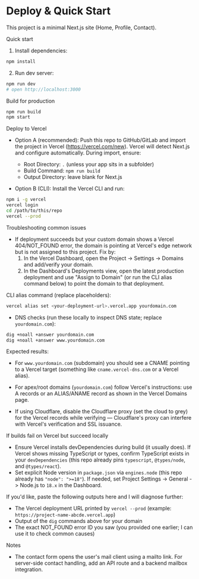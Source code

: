 # Deploy & Quick Start

This project is a minimal Next.js site (Home, Profile, Contact).

Quick start

1. Install dependencies:

```bash
npm install
```

2. Run dev server:

```bash
npm run dev
# open http://localhost:3000
```

Build for production

```bash
npm run build
npm start
```

Deploy to Vercel

- Option A (recommended): Push this repo to GitHub/GitLab and import the project in Vercel (https://vercel.com/new). Vercel will detect Next.js and configure automatically. During import, ensure:
	- Root Directory: `.` (unless your app sits in a subfolder)
	- Build Command: `npm run build`
	- Output Directory: leave blank for Next.js

- Option B (CLI): Install the Vercel CLI and run:

```bash
npm i -g vercel
vercel login
cd /path/to/this/repo
vercel --prod
```

Troubleshooting common issues

- If deployment succeeds but your custom domain shows a Vercel 404/NOT_FOUND error, the domain is pointing at Vercel's edge network but is not assigned to this project. Fix by:
	1. In the Vercel Dashboard, open the Project → Settings → Domains and add/verify your domain.
	2. In the Dashboard's Deployments view, open the latest production deployment and use "Assign to Domain" (or run the CLI alias command below) to point the domain to that deployment.

CLI alias command (replace placeholders):

```bash
vercel alias set <your-deployment-url>.vercel.app yourdomain.com
```

- DNS checks (run these locally to inspect DNS state; replace `yourdomain.com`):

```bash
dig +noall +answer yourdomain.com
dig +noall +answer www.yourdomain.com
```

Expected results:
- For `www.yourdomain.com` (subdomain) you should see a CNAME pointing to a Vercel target (something like `cname.vercel-dns.com` or a Vercel alias).
- For apex/root domains (`yourdomain.com`) follow Vercel's instructions: use A records or an ALIAS/ANAME record as shown in the Vercel Domains page.

- If using Cloudflare, disable the Cloudflare proxy (set the cloud to grey) for the Vercel records while verifying — Cloudflare's proxy can interfere with Vercel's verification and SSL issuance.

If builds fail on Vercel but succeed locally

- Ensure Vercel installs devDependencies during build (it usually does). If Vercel shows missing TypeScript or types, confirm TypeScript exists in your `devDependencies` (this repo already pins `typescript`, `@types/node`, and `@types/react`).
- Set explicit Node version in `package.json` via `engines.node` (this repo already has `"node": ">=18"`). If needed, set Project Settings -> General -> Node.js to `18.x` in the Dashboard.

If you'd like, paste the following outputs here and I will diagnose further:
- The Vercel deployment URL printed by `vercel --prod` (example: `https://project-name-abcde.vercel.app`)
- Output of the `dig` commands above for your domain
- The exact NOT_FOUND error ID you saw (you provided one earlier; I can use it to check common causes)

Notes

- The contact form opens the user's mail client using a mailto link. For server-side contact handling, add an API route and a backend mailbox integration.

